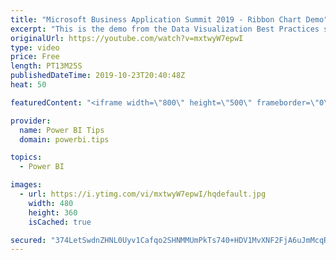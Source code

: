 ```yaml
---
title: "Microsoft Business Application Summit 2019 - Ribbon Chart Demo"
excerpt: "This is the demo from the Data Visualization Best Practices session BRK 3023 from the Microsoft Business Application Summit"
originalUrl: https://youtube.com/watch?v=mxtwyW7epwI
type: video
price: Free
length: PT13M25S
publishedDateTime: 2019-10-23T20:40:48Z
heat: 50

featuredContent: "<iframe width=\"800\" height=\"500\" frameborder=\"0\" src=\"https://www.youtube.com/embed/mxtwyW7epwI\" allow=\"accelerometer; autoplay; encrypted-media; gyroscope; picture-in-picture\" allowfullscreen></iframe>"

provider:
  name: Power BI Tips
  domain: powerbi.tips

topics:
  - Power BI

images:
  - url: https://i.ytimg.com/vi/mxtwyW7epwI/hqdefault.jpg
    width: 480
    height: 360
    isCached: true

secured: "374LetSwdnZHNL0Uyv1Cafqo2SHNMMUmPkTs740+HDV1MvXNF2FjA6uJmMcqRN9seBOxAmJKqS4JyzT+rFnjt94Kz3ueAR4BiBH7m2MFGMQaHlcfIGhWVsSLTlTOD0gW0ZUA/zcUG1DPPbDMZzd7JjV5FfZ7nMQ4nAAheHfHo4veSwDSMTL/GBPEzzA+zoAhElsR3DVsQskJuMrM3b8RvOB/xZddwwXOkHd1jU3tJ64JUbQQJcBq2ezjJ2FhDd0BQRr4LFdtF5hk03tZEgV4h9IxUv4L3fPlQJ0nBYclc08e1omD9ijUTjnT7x8Wr3f3VHMxhEMvonWKuW6aDhmQzz8Zpq5I9zvOFgkau0mK5Ha7dbgk2JQxwtlWgUHGlgr3ZsM9Oi8dmRExLJBf0dXmuYYy4nUMDaoje2a+cYyvHJg=;u/R28htigqZLsI9m/4G8wQ=="
---
```


